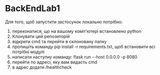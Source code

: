 # BackEndLab1
Для того, щоб запустити застосунок локально потрібно:
  1. переконатися, що на вашому комп'ютері встановлено python
  2. Клонувати цей репозиторій
  3. відкрити cmd та перейти в склоновану папку
  4. пропишіть команду pip install -r requirements.txt, щоб встановити всі потрібні модулі
  5. написати наступну команду: flask run --host 0.0.0.0 -p 8080
  6. перейти по адресі, яку вам видасть cmd
  7. в адрес додати /healthcheck
